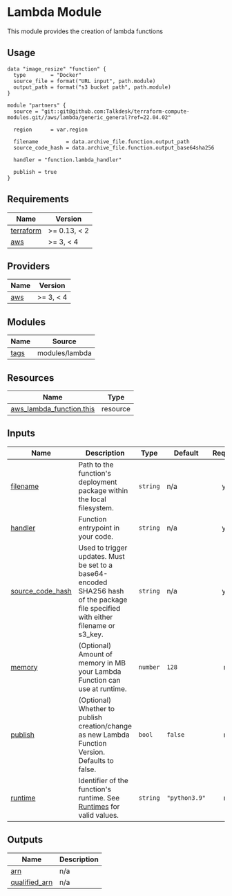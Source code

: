 Lambda Module
===========

This module provides the creation of lambda functions

## Usage

```hcl
data "image_resize" "function" {
  type        = "Docker"
  source_file = format("URL input", path.module)
  output_path = format("s3 bucket path", path.module)
}

module "partners" {
  source = "git::git@github.com:Talkdesk/terraform-compute-modules.git//aws/lambda/generic_general?ref=22.04.02"

  region      = var.region

  filename         = data.archive_file.function.output_path
  source_code_hash = data.archive_file.function.output_base64sha256

  handler = "function.lambda_handler"

  publish = true
}
```

<!-- TFDOC_START -->
## Requirements

| Name | Version |
|------|---------|
| <a name="requirement_terraform"></a> [terraform](#requirement\_terraform) | >= 0.13, < 2 |
| <a name="requirement_aws"></a> [aws](#requirement\_aws) | >= 3, < 4 |

## Providers

| Name | Version |
|------|---------|
| <a name="provider_aws"></a> [aws](#provider\_aws) | >= 3, < 4 |

## Modules

| Name | Source | 
|------|--------|
| <a name="module_tags"></a> [tags](#module\_tags) | modules/lambda |

## Resources

| Name | Type |
|------|------|
| [aws_lambda_function.this](https://registry.terraform.io/providers/hashicorp/aws/latest/docs/resources/lambda_function) | resource |

## Inputs

| Name | Description | Type | Default | Required |
|------|-------------|------|---------|:--------:|
| <a name="input_filename"></a> [filename](#input\_filename) | Path to the function's deployment package within the local filesystem. | `string` | n/a | yes |
| <a name="input_handler"></a> [handler](#input\_handler) | Function entrypoint in your code. | `string` | n/a | yes |
| <a name="input_source_code_hash"></a> [source\_code\_hash](#input\_source\_code\_hash) | Used to trigger updates. Must be set to a base64-encoded SHA256 hash of the package file specified with either filename or s3\_key. | `string` | n/a | yes |
| <a name="input_memory"></a> [memory](#input\_memory) | (Optional) Amount of memory in MB your Lambda Function can use at runtime. | `number` | `128` | no |
| <a name="input_publish"></a> [publish](#input\_publish) | (Optional) Whether to publish creation/change as new Lambda Function Version. Defaults to false. | `bool` | `false` | no |
| <a name="input_runtime"></a> [runtime](#input\_runtime) | Identifier of the function's runtime. See [Runtimes](https://docs.aws.amazon.com/lambda/latest/dg/API_CreateFunction.html#SSS-CreateFunction-request-Runtime) for valid values. | `string` | `"python3.9"` | no |

## Outputs

| Name | Description |
|------|-------------|
| <a name="output_arn"></a> [arn](#output\_arn) | n/a |
| <a name="output_qualified_arn"></a> [qualified\_arn](#output\_qualified\_arn) | n/a |

<!-- TFDOC_END -->
